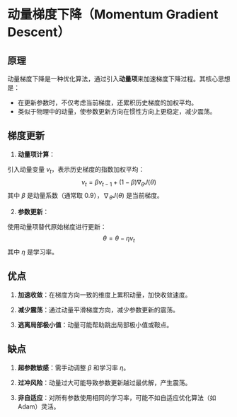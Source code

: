 # 动量梯度下降（Momentum Gradient Descent）

## 原理

动量梯度下降是一种优化算法，通过引入**动量项**来加速梯度下降过程。其核心思想是：  
- 在更新参数时，不仅考虑当前梯度，还累积历史梯度的加权平均。  
- 类似于物理中的动量，使参数更新方向在惯性方向上更稳定，减少震荡。

## 梯度更新

1. **动量项计算**： 

引入动量变量 $v_t$，表示历史梯度的指数加权平均：
$$
   v_t = \beta v_{t-1} + (1 - \beta) \nabla_\theta J(\theta)
$$
其中 $\beta$ 是动量系数（通常取 0.9），$\nabla_\theta J(\theta)$ 是当前梯度。

2. **参数更新**：

使用动量项替代原始梯度进行更新：
$$
   \theta = \theta - \eta v_t
$$
其中 $\eta$ 是学习率。

## 优点

1. **加速收敛**：在梯度方向一致的维度上累积动量，加快收敛速度。  

2. **减少震荡**：通过动量平滑梯度方向，减少参数更新的震荡。  

3. **逃离局部极小值**：动量可能帮助跳出局部极小值或鞍点。

## 缺点

1. **超参数敏感**：需手动调整 $\beta$ 和学习率 $\eta$。  

2. **过冲风险**：动量过大可能导致参数更新越过最优解，产生震荡。

3. **非自适应**：对所有参数使用相同的学习率，可能不如自适应优化算法（如 Adam）灵活。
